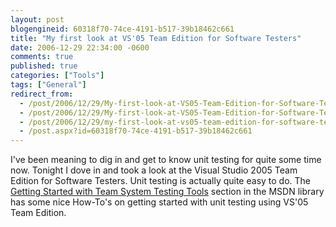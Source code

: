 ```yaml
---
layout: post
blogengineid: 60318f70-74ce-4191-b517-39b18462c661
title: "My first look at VS'05 Team Edition for Software Testers"
date: 2006-12-29 22:34:00 -0600
comments: true
published: true
categories: ["Tools"]
tags: ["General"]
redirect_from: 
  - /post/2006/12/29/My-first-look-at-VS05-Team-Edition-for-Software-Testers.aspx
  - /post/2006/12/29/My-first-look-at-VS05-Team-Edition-for-Software-Testers
  - /post/2006/12/29/my-first-look-at-vs05-team-edition-for-software-testers
  - /post.aspx?id=60318f70-74ce-4191-b517-39b18462c661
---
```

<!-- more -->

I've been meaning to dig in and get to know unit testing for quite some time now. Tonight I dove in and took a look at the Visual Studio 2005 Team Edition for Software Testers. Unit testing is actually quite easy to do. The <A href="http://msdn2.microsoft.com/en-us/library/ms243146(VS.80).aspx">Getting Started with Team System Testing Tools</A> section in the MSDN library has some nice How-To's on getting started with unit testing using VS'05 Team Edition.

